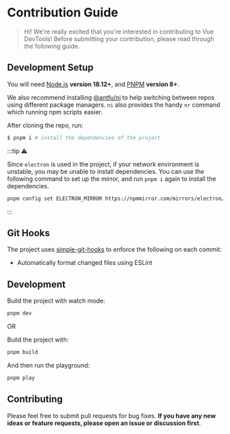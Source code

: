 # Contribution Guide

> Hi! We're really excited that you're interested in contributing to Vue DevTools! Before submitting your contribution, please read through the following guide.

## Development Setup

You will need [Node.js](https://nodejs.org) **version 18.12+**, and [PNPM](https://pnpm.io) **version 8+**.

We also recommend installing [@antfu/ni](https://github.com/antfu/ni) to help switching between repos using different package managers. `ni` also provides the handy `nr` command which running npm scripts easier.

After cloning the repo, run:

```bash
$ pnpm i # install the dependencies of the project
```

:::tip ⚠️

Since `electron` is used in the project, if your network environment is unstable, you may be unable to install dependencies.
You can use the following command to set up the mirror, and run `pnpm i` again to install the dependencies.

```bash
pnpm config set ELECTRON_MIRROR https://npmmirror.com/mirrors/electron/
```

:::

## Git Hooks

The project uses [simple-git-hooks](https://github.com/toplenboren/simple-git-hooks) to enforce the following on each commit:

- Automatically format changed files using ESLint

## Development

Build the project with watch mode:

```sh
pnpm dev
```

OR

Build the project with:

```sh
pnpm build
```

And then run the playground:

```sh
pnpm play
```

## Contributing

Please feel free to submit pull requests for bug fixes. **If you have any new ideas or feature requests, please open an issue or discussion first**.
